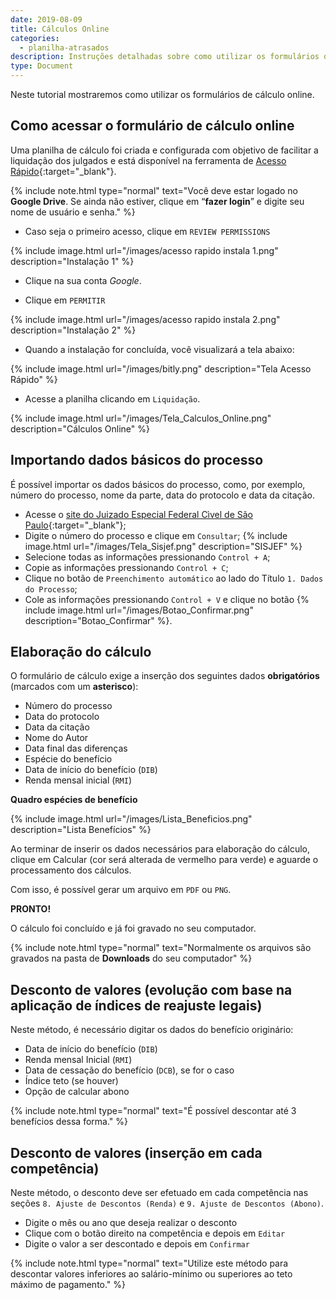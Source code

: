 ```yaml
---
date: 2019-08-09
title: Cálculos Online
categories:
  - planilha-atrasados
description: Instruções detalhadas sobre como utilizar os formulários de cálculo online.
type: Document
---
```

Neste tutorial mostraremos como utilizar os formulários de cálculo online.


## Como acessar o formulário de cálculo online

Uma planilha de cálculo foi criada e configurada com objetivo de facilitar a liquidação dos julgados e está disponível na ferramenta de [Acesso Rápido](http://bit.ly/contadoria){:target="_blank"}.

{% include note.html type="normal" text="Você deve estar logado no <b>Google Drive</b>. Se ainda não estiver, clique em “<b>fazer login</b>” e digite seu nome de usuário e senha." %}

+ Caso seja o primeiro acesso, clique em `REVIEW PERMISSIONS`

{% include image.html url="/images/acesso rapido instala 1.png" description="Instalação 1" %}

+ Clique na sua conta *Google*.

+ Clique em `PERMITIR`

{% include image.html url="/images/acesso rapido instala 2.png" description="Instalação 2" %}

+ Quando a instalação for concluída, você visualizará a tela abaixo: 

{% include image.html url="/images/bitly.png" description="Tela Acesso Rápido" %}

+ Acesse a planilha clicando em `Liquidação`.

{% include image.html url="/images/Tela_Calculos_Online.png" description="Cálculos Online" %}



## Importando dados básicos do processo

É possível importar os dados básicos do processo, como, por exemplo, número do processo, nome da parte, data do protocolo e data da citação.

+ Acesse o [site do Juizado Especial Federal Cìvel de São Paulo](http://jef.trf3.jus.br/){:target="_blank"};
+ Digite o número do processo e clique em `Consultar`;
{% include image.html url="/images/Tela_Sisjef.png" description="SISJEF" %}
+ Selecione todas as informações pressionando `Control + A`;
+ Copie as informações pressionando `Control + C`;
+ Clique no botão de `Preenchimento automático` ao lado do Título `1. Dados do Processo`;
+ Cole as informações pressionando `Control + V` e clique no botão {% include image.html url="/images/Botao_Confirmar.png" description="Botao_Confirmar" %}.


## Elaboração do cálculo

O formulário de cálculo exige a inserção dos seguintes dados **obrigatórios** (marcados com um **asterisco**):
+ Número do processo
+ Data do protocolo
+ Data da citação
+ Nome do Autor
+ Data final das diferenças
+ Espécie do benefício
+ Data de início do benefício (`DIB`)
+ Renda mensal inicial (`RMI`)


**Quadro espécies de benefício**

{% include image.html url="/images/Lista_Beneficios.png" description="Lista Benefícios" %}

Ao terminar de inserir os dados necessários para elaboração do cálculo, clique em Calcular (cor será alterada de vermelho para verde) e aguarde o processamento dos cálculos.

Com isso, é possível gerar um arquivo em `PDF` ou `PNG`.

**PRONTO!**

O cálculo foi concluído e já foi gravado no seu computador.

{% include note.html type="normal" text="Normalmente os arquivos são gravados na pasta de <b>Downloads</b> do seu computador" %}

## Desconto de valores (evolução com base na aplicação de índices de reajuste legais)

Neste método, é necessário digitar os dados do benefício originário: 
+ Data de início do benefício (`DIB`)
+ Renda mensal Inicial (`RMI`)
+ Data de cessação do benefício (`DCB`), se for o caso
+ Índice teto (se houver)
+ Opção de calcular abono

{% include note.html type="normal" text="É possível descontar até 3 benefícios dessa forma." %}

## Desconto de valores (inserção em cada competência)

Neste método, o desconto deve ser efetuado em cada competência nas seções `8. Ajuste de Descontos (Renda)` e `9. Ajuste de Descontos (Abono)`.
+ Digite o mês ou ano que deseja realizar o desconto
+ Clique com o botão direito na competência e depois em `Editar`
+ Digite o valor a ser descontado e depois em `Confirmar`

{% include note.html type="normal" text="Utilize este método para descontar valores inferiores ao salário-mínimo ou superiores ao teto máximo de pagamento." %}
